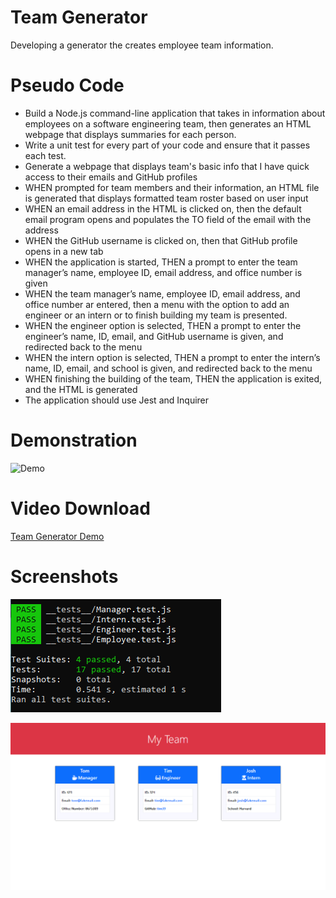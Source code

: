 # Team Generator
Developing a generator the creates employee team information.

# Pseudo Code

* Build a Node.js command-line application that takes in information about employees on a software engineering team, then generates an HTML webpage that displays summaries for each person.
* Write a unit test for every part of your code and ensure that it passes each test.
* Generate a webpage that displays team's basic info that I have quick access to their emails and GitHub profiles
* WHEN prompted for team members and their information, an HTML file is generated that displays formatted team roster based on user input
* WHEN an email address in the HTML is clicked on, then the default email program opens and populates the TO field of the email with the address
* WHEN the GitHub username is clicked on, then that GitHub profile opens in a new tab
* WHEN the application is started, THEN a prompt to enter the team manager’s name, employee ID, email address, and office number is given
* WHEN the team manager’s name, employee ID, email address, and office number ar entered, then a menu with the option to add an engineer or an intern or to finish building my team is presented.
* WHEN the engineer option is selected, THEN a prompt to enter the engineer’s name, ID, email, and GitHub username is given, and redirected back to the menu
* WHEN the intern option is selected, THEN a prompt to enter the intern’s name, ID, email, and school is given, and redirected back to the menu
* WHEN finishing the building of the team, THEN the application is exited, and the HTML is generated
* The application should use Jest and Inquirer

# Demonstration

![Demo](./assets/team_generator_demo-2.gif)

# Video Download

[Team Generator Demo](./assets/team_generator_demo.mp4)

# Screenshots

![Tests](./assets/port_10-1_screenshot.png)

![Sample](./assets/port_10-2_screenshot.png)